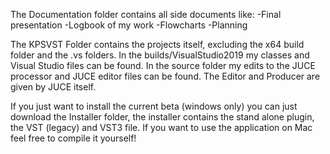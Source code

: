 The Documentation folder contains all side documents like:
    -Final presentation
    -Logbook of my work
    -Flowcharts
    -Planning

The KPSVST Folder contains the projects itself, excluding the x64 build folder and the .vs folders.
In the builds/VisualStudio2019 my classes and Visual Studio files can be found.
In the source folder my edits to the JUCE processor and JUCE editor files can be found.
The Editor and Producer are given by JUCE itself.

If you just want to install the current beta (windows only) you can just download the Installer folder, the installer contains
the stand alone plugin, the VST (legacy) and VST3 file.
If you want to use the application on Mac feel free to compile it yourself!